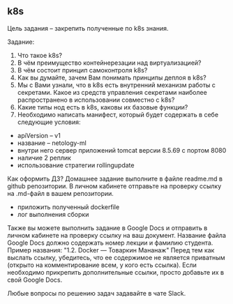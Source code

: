 ## k8s
Цель задания – закрепить полученные по k8s знания.

Задание:
1.	Что такое k8s?
2.	В чём преимущество контейнерезации над виртуализацией?
3.	В чём состоит принцип самоконтроля k8s?
4.	Как вы думайте, зачем Вам понимать принципы деплоя в k8s?
5.	Мы с Вами узнали, что в k8s есть внутренний механизм работы с секретами. Какое из средств управления секретами наиболее распространено в использовании совместно с k8s?
6.	Какие типы нод есть в k8s, каковы их базовые функции?
7.	Необходимо написать манифест, который будет содержать в себе следующие условия:
- apiVersion – v1
- название – netology-ml
- внутри него сервер приложений tomcat версии 8.5.69 с портом 8080
- наличие 2 реплик
- использование стратегии rollingupdate


Как оформить ДЗ?
Домашнее задание выполните в файле readme.md в github репозитории. В личном кабинете отправьте на проверку ссылку на .md-файл в вашем репозитории.
- приложить полученный dockerfile
- лог выполнения сборки

Также вы можете выполнить задание в Google Docs и отправить в личном кабинете на проверку ссылку на ваш документ. Название файла Google Docs должно содержать номер лекции и фамилию студента. Пример названия: "1.2. Docker — Товаркин Мананаж" Перед тем как выслать ссылку, убедитесь, что ее содержимое не является приватным (открыто на комментирование всем, у кого есть ссылка). Если необходимо прикрепить дополнительные ссылки, просто добавьте их в свой Google Docs.

Любые вопросы по решению задач задавайте в чате Slack.
